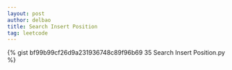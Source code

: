 ```yaml
---
layout: post
author: delbao
title: Search Insert Position 
tag: leetcode
---
```


{% gist bf99b99cf26d9a231936748c89f96b69 35 Search Insert Position.py %}
